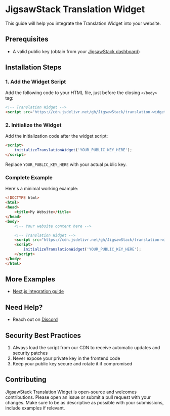 # JigsawStack Translation Widget

This guide will help you integrate the Translation Widget into your website.


## Prerequisites
- A valid public key (obtain from your [JigsawStack dashboard](https://jigsawstack.com))

## Installation Steps

### 1. Add the Widget Script
Add the following code to your HTML file, just before the closing `</body>` tag:

```html
<!-- Translation Widget -->
<script src="https://cdn.jsdelivr.net/gh/JigsawStack/translation-widget/translate-widget.min.js"></script>
```

### 2. Initialize the Widget
Add the initialization code after the widget script:

```html
<script>
    initializeTranslationWidget('YOUR_PUBLIC_KEY_HERE');
</script>
```

Replace `YOUR_PUBLIC_KEY_HERE` with your actual public key.

### Complete Example
Here's a minimal working example:

```html
<!DOCTYPE html>
<html>
<head>
    <title>My Website</title>
</head>
<body>
    <!-- Your website content here -->

    <!-- Translation Widget -->
    <script src="https://cdn.jsdelivr.net/gh/JigsawStack/translation-widget/translate-widget.min.js"></script>
    <script>
        initializeTranslationWidget('YOUR_PUBLIC_KEY_HERE');
    </script>
</body>
</html>
```

## More Examples

- [Next.js integration guide](./examples/nextjs/README.md)

## Need Help?

- Reach out on [Discord](https://discord.gg/dj8fMBpnqd)

## Security Best Practices

1. Always load the script from our CDN to receive automatic updates and security patches
2. Never expose your private key in the frontend code
3. Keep your public key secure and rotate it if compromised


## Contributing
JigsawStack Translation Widget is open-source and welcomes contributions. Please open an issue or submit a pull request with your changes. Make sure to be as descriptive as possible with your submissions, include examples if relevant.